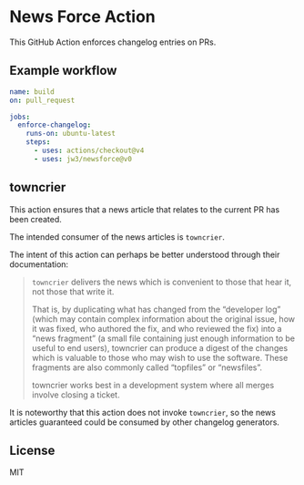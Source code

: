 News Force Action
===

This GitHub Action enforces changelog entries on PRs.

## Example workflow

```yaml
name: build
on: pull_request

jobs:
  enforce-changelog:
    runs-on: ubuntu-latest
    steps:
      - uses: actions/checkout@v4
      - uses: jw3/newsforce@v0
```

## towncrier

This action ensures that a news article that relates to the current PR has been created.

The intended consumer of the news articles is `towncrier`.

The intent of this action can perhaps be better understood through their documentation:

> `towncrier` delivers the news which is convenient to those that hear it, not those that write it.
>
> That is, by duplicating what has changed from the “developer log” (which may contain complex information about the original issue, how it was fixed, who authored the fix, and who reviewed the fix) into a “news fragment” (a small file containing just enough information to be useful to end users), towncrier can produce a digest of the changes which is valuable to those who may wish to use the software. These fragments are also commonly called “topfiles” or “newsfiles”.
>
> towncrier works best in a development system where all merges involve closing a ticket.

It is noteworthy that this action does not invoke `towncrier`, so the news articles guaranteed could be consumed by
other changelog generators.

## License

MIT
